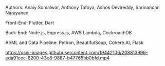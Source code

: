 Authors: Anaiy Somalwar, Anthony Tafoya, Ashok Devireddy, Shrinandan Narayanan

Front-End: Flutter, Dart

Back-End: Node.js, Express.js, AWS Lambda, CockroachDB

AI/ML and Data Pipeline: Python, BeautifulSoup, Cohere.AI, Flask


https://user-images.githubusercontent.com/19442106/208813996-eda91cec-8200-43e8-9887-b47765bb0bfd.mp4

